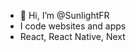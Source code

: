 - 👋 Hi, I’m @SunlightFR
- I code websites and apps
- React, React Native, Next

<!---
SunlightFR/SunlightFR is a ✨ special ✨ repository because its `README.md` (this file) appears on your GitHub profile.
You can click the Preview link to take a look at your changes.
--->
<!---[![Top Langs](https://github-readme-stats.vercel.app/api/top-langs/?username=sunlightFR)](https://github.com/sunlightFR/github-readme-stats)
---> 
